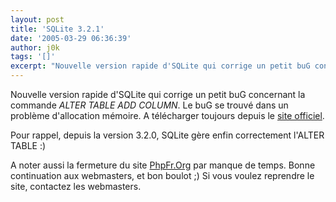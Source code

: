 ```yaml
---
layout: post
title: 'SQLite 3.2.1'
date: '2005-03-29 06:36:39'
author: j0k
tags: '[]'
excerpt: "Nouvelle version rapide d'SQLite qui corrige un petit buG concernant la commande *ALTER TABLE ADD COLUMN*.    Le buG se trouvé dans un problème d'allocation mémoire.   A télécharger toujours depuis le [site officiel](http://www.sqlite.org/download.html).  \n  \nPour rappel, depuis la version 3.2.0, SQLite gère enfin correctement l'ALTER TABLE      …"
---
```


Nouvelle version rapide d'SQLite qui corrige un petit buG concernant la commande *ALTER TABLE ADD COLUMN*.    Le buG se trouvé dans un problème d'allocation mémoire.   A télécharger toujours depuis le [site officiel](http://www.sqlite.org/download.html).

Pour rappel, depuis la version 3.2.0, SQLite gère enfin correctement l'ALTER TABLE :)

A noter aussi la fermeture du site [PhpFr.Org](http://phpfr.org/portal.php) par manque de temps.   Bonne continuation aux webmasters, et bon boulot ;)   Si vous voulez reprendre le site, contactez les webmasters.
